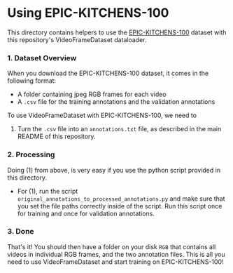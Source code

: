 # Using EPIC-KITCHENS-100
This directory contains helpers to use the [EPIC-KITCHENS-100](https://epic-kitchens.github.io/2021) dataset with this 
repository's VideoFrameDataset dataloader.

### 1. Dataset Overview
When you download the EPIC-KITCHENS-100 dataset, it comes in the following format:
- A folder containing jpeg RGB frames for each video
- A `.csv` file for the training annotations and the validation annotations

To use VideoFrameDataset with EPIC-KITCHENS-100, we need to
1. Turn the `.csv` file into an `annotations.txt` file, as described in the main README of this repository.

### 2. Processing
Doing (1) from above, is very easy if you use the python script provided in this directory.
- For (1), run the script `original_annotations_to_processed_annotations.py` and make sure that you
set the file paths correctly inside of the script. Run this script once for training and once for validation 
annotations.

### 3. Done
That's it! You should then have a folder on your disk `RGB` that contains all videos in individual RGB
frames, and the two annotation files. This is all you need to use VideoFrameDataset and start training
on EPIC-KITCHENS-100!
